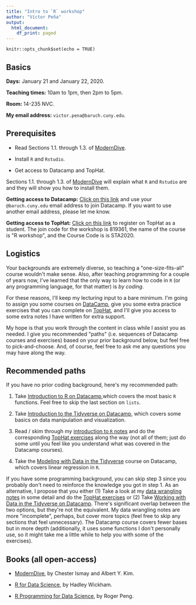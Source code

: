 ```yaml
---
title: "Intro to `R` workshop"
author: "Víctor Peña"
output:
  html_document:
    df_print: paged
---
```


```{r setup, include=FALSE}
knitr::opts_chunk$set(echo = TRUE)
```

## Basics

**Days:** January 21 and January 22, 2020. 

**Teaching times:** 10am to 1pm, then 2pm to 5pm. 

**Room:** 14-235 NVC. 

**My email address:** `victor.pena@baruch.cuny.edu`. 

## Prerequisites

* Read Sections 1.1. through 1.3. of [ModernDive](http://moderndive.com).

* Install `R` and `Rstudio`.

* Get access to Datacamp and TopHat.

Sections 1.1. through 1.3. of [ModernDive](http://moderndive.com) will explain what `R` and `Rstudio` are and they will show you how to install them. 

**Getting access to Datacamp:**  [Click on this link](https://www.datacamp.com/groups/shared_links/927d5587f2230ed904196a426e960624ab38eb26) and use your `@baruch.cuny.edu` email address to join Datacamp. If you want to use another email address, please let me know.

**Getting access to TopHat:** [Click on this link](https://app.tophat.com/register/student/) to register on TopHat as a student. The join code for the workshop is 819361, the name of the course is "R workshop", and the Course Code is is STA2020. 

## Logistics

Your backgrounds are extremely diverse, so teaching a "one-size-fits-all" course wouldn't make sense. Also, after teaching programming for a couple of years now, I've learned that the only way to learn how to code in `R` (or any programming language, for that matter) is *by coding*. 

For these reasons, I'll keep my lecturing input to a bare minimum. I'm going to assign you some courses on [DataCamp](http://www.datacamp.com), give you some extra practice exercises that you can complete on [TopHat](http://www.tophat.com), and I'll give you access to some extra notes I have written for extra support.

My hope is that you work through the content in class while I assist you as needed. I give you recommended "paths" (i.e. sequences of Datacamp courses and exercises) based on your prior background below, but feel free to pick-and-choose. And, of course, feel free to ask me any questions you may have along the way. 

## Recommended paths

If you have no prior coding background, here's my recommended path:

1. Take [Introduction to R on Datacamp](https://www.datacamp.com/courses/free-introduction-to-r),which covers the most basic `R` functions. Feel free to skip the last section on `lists`.  

2. Take [Introduction to the Tidyverse on Datacamp](https://www.datacamp.com/courses/introduction-to-the-tidyverse), which covers some basics on data manipulation and visualization.

3. Read / skim through my [introduction to `R` notes](https://vicpena.github.io/sta9750/introR.pdf) and do the corresponding [TopHat exercises](https://app.tophat.com/e/819361) along the way (not all of them; just do some until you feel like you understand what was covered in the Datacamp courses).

4. Take the [Modeling with Data in the Tidyverse](https://www.datacamp.com/courses/modeling-with-data-in-the-tidyverse) course on Datacamp, which covers linear regression in `R`. 

If you have some programming background, you can skip step 3 since you probably don't need to reinforce the knowledge you got in step 1. As an alternative, I propose that you either (1) Take a look at my [data wrangling notes](https://vicpena.github.io/sta9750/wrangle1.pdf) in some detail and do the [TopHat exercises](https://app.tophat.com/e/819361) or (2) Take  [Working with Data in the Tidyverse on Datacamp](https://www.datacamp.com/courses/working-with-data-in-the-tidyverse). There's significant overlap between the two options, but they're not the equivalent. My data wrangling notes are more "incomplete", perhaps, but cover more topics (feel free to skip any sections that feel unnecessary). The Datacamp course covers fewer bases but in more depth (additionally, it uses some functions I don't personally use, so it might take me a little while to help you with some of the exercises). 

## Books (all open-access)

* [ModernDive](http://www.moderndive.com), by Chester Ismay and Albert Y. Kim.

* [R for Data Science](https://r4ds.had.co.nz/), by Hadley Wickham.

* [R Programming for Data Science](https://bookdown.org/rdpeng/rprogdatascience/), by Roger Peng. 

